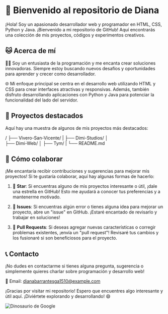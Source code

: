 # 👋 Bienvenido al repositorio de Diana

¡Hola! Soy un apasionado desarrollador web y programador en HTML, CSS, Python y Java. ¡Bienvenido a mi repositorio de GitHub! Aquí encontrarás una colección de mis proyectos, códigos y experimentos creativos.

## 🐱 Acerca de mí

👨‍💻 Soy un entusiasta de la programación y me encanta crear soluciones innovadoras. Siempre estoy buscando nuevos desafíos y oportunidades para aprender y crecer como desarrollador.

🌐 Mi enfoque principal se centra en el desarrollo web utilizando HTML y CSS para crear interfaces atractivas y responsivas. Además, también disfruto desarrollando aplicaciones con Python y Java para potenciar la funcionalidad del lado del servidor.

## 📁 Proyectos destacados

Aquí hay una muestra de algunos de mis proyectos más destacados:

/
├── Vivero-San-Vicente/
|
├── Dimi-Studios/
│  
├── Dimi-Web/
│ 
├── Tym/
|
└── README.md


## 🤝 Cómo colaborar

¡Me encantaría recibir contribuciones y sugerencias para mejorar mis proyectos! Si te gustaría colaborar, aquí hay algunas formas de hacerlo:

1. 🌟 **Star**: Si encuentras alguno de mis proyectos interesante o útil, ¡dale una estrella en GitHub! Esto me ayudará a conocer tus preferencias y a mantenerme motivado.

2. 🐛 **Issues**: Si encuentras algún error o tienes alguna idea para mejorar un proyecto, abre un "issue" en GitHub. ¡Estaré encantado de revisarlo y trabajar en soluciones!

3. 🤝 **Pull Requests**: Si deseas agregar nuevas características o corregir problemas existentes, ¡envía un "pull request"! Revisaré tus cambios y los fusionaré si son beneficiosos para el proyecto.

## 📞 Contacto

¡No dudes en contactarme si tienes alguna pregunta, sugerencia o simplemente quieres charlar sobre programación y desarrollo web!

📧 Email: dianabarrantesga1510@example.com

¡Gracias por visitar mi repositorio! Espero que encuentres algo interesante y útil aquí. ¡Diviértete explorando y desarrollando! 😄


![Dinosaurio de Google](https://cl.buscafs.com/www.qore.com/public/uploads/images/79382/79382.gif)


<!--
**DIMIBAGA/DIMIBAGA** is a ✨ _special_ ✨ repository because its `README.md` (this file) appears on your GitHub profile.

Here are some ideas to get you started:

- 🔭 I’m currently working on ...
- 🌱 I’m currently learning ...
- 👯 I’m looking to collaborate on ...
- 🤔 I’m looking for help with ...
- 💬 Ask me about ...
- 📫 How to reach me: ...
- 😄 Pronouns: ...
- ⚡ Fun fact: ...
-->
